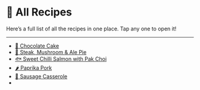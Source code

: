 # 🧾 All Recipes

Here’s a full list of all the recipes in one place. Tap any one to open it!

---

- [🍫 Chocolate Cake](recipes/oven/chocolate-cake.md)
- [🥧 Steak, Mushroom & Ale Pie](recipes/oven/steak-mushroom-pie.md)
- [🐟 Sweet Chilli Salmon with Pak Choi](recipes/oven/hob/sweet-chilli-salmon.md)
- [🌶️ Paprika Pork](recipes/hob/paprika-pork.md)
- [🌭 Sausage Casserole](recipes/sausage-casserole.md)
- 

